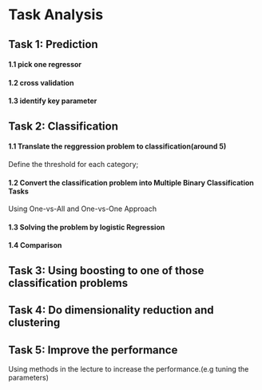 # Task Analysis

## Task 1: Prediction 
#### 1.1 pick one regressor
#### 1.2 cross validation
#### 1.3 identify key parameter

## Task 2: Classification
#### 1.1 Translate the reggression problem to classification(around 5)
Define the threshold for each category;

#### 1.2 Convert the classification problem into Multiple Binary Classification Tasks
Using One-vs-All and One-vs-One  Approach
#### 1.3 Solving the problem by logistic Regression
#### 1.4 Comparison

## Task 3: Using boosting to one of those classification problems 

## Task 4: Do dimensionality reduction and clustering

## Task 5: Improve the performance
Using methods in the lecture to increase the performance.(e.g tuning the parameters)
